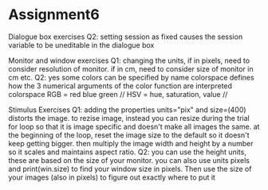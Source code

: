 # Assignment6
Dialogue box exercises
Q2: setting session as fixed causes the session variable to be uneditable in the dialogue box

Monitor and window exercises
Q1: changing the units, if in pixels, need to consider resolution of monitor. if in cm, need to consider size of monitor in cm etc. 
Q2: yes some colors can be specified by name
    colorspace defines how the 3 numerical arguments of the color function are interpreted
    colorspace RGB = red blue green // HSV = hue, saturation, value // 
 
 Stimulus Exercises
 Q1: adding the properties units="pix" and size=(400) distorts the image. to rezise image, instead you can resize during the trial for loop so that it is image specific and doesn't make all images the same.
      at the beginning of the loop, reset the image size to the default so it doesn't keep getting bigger.
      then multiply the image width and height by a number so it scales and maintains aspect ratio.
 Q2: you can use the height units, these are based on the size of your monitor. you can also use units pixels and print(win.size) to find your window size in pixels. Then use the size of your images (also in pixels) to figure out exactly where to put it
